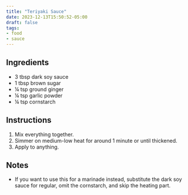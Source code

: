 ```yaml
---
title: "Teriyaki Sauce"
date: 2023-12-13T15:50:52-05:00
draft: false
tags:
- food
- sauce
---
```


## Ingredients
- 3 tbsp dark soy sauce
- 1 tbsp brown sugar
- &frac14; tsp ground ginger
- &frac14; tsp garlic powder
- &frac14; tsp cornstarch

## Instructions
1. Mix everything together.
1. Simmer on medium-low heat for around 1 minute or until thickened.
1. Apply to anything.

## Notes
- If you want to use this for a marinade instead, substitute the dark soy sauce for regular, omit the cornstarch, and skip the heating part.
